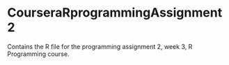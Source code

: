 # CourseraRprogrammingAssignment2
Contains the R file for the programming assignment 2, week 3, R Programming course.

